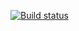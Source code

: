 [![Build status](https://ci.appveyor.com/api/projects/status/m61rhfhqy7kie5p8?svg=true)](https://ci.appveyor.com/project/Varek1807/patterns2)
